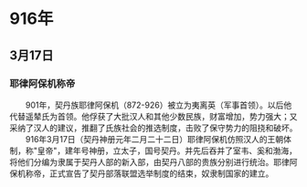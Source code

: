 # 916年
## 3月17日
### 耶律阿保机称帝
　　901年，契丹族耶律阿保机（872-926）被立为夷离英（军事首领）。以后他代替遥辇氏为首领。他俘获了大批汉人和其他少数民族，财富增加，势力强大；又采纳了汉人的建议，推翻了氏族社会的推选制度，击败了保守势力的阻挠和破坏。<br>　　916年3月17日（契丹神册元年二月二十二日）耶律阿保机仿照汉人的王朝体制，称"皇帝"，建年号神册，立太子，国号契丹。并先后吞并了室韦、奚和渤海，将他们分编为隶属于契丹人部的新入部，由契丹八部的贵族分别进行统治。耶律阿保机称帝，正式宣告了契丹部落联盟选举制度的结束，奴隶制国家的建立。
<comment/>